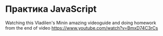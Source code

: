 # Практика JavaScript
Watching this Vladilen's Minin amazing videoguide and doing homework from the end of video
https://www.youtube.com/watch?v=BmxD74C3rCs


